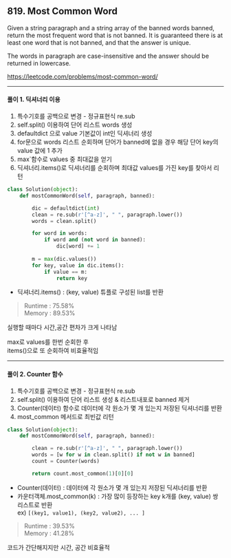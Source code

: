 ## 819. Most Common Word

Given a string paragraph and a string array of the banned words banned, return the most frequent word that is not banned. It is guaranteed there is at least one word that is not banned, and that the answer is unique.

The words in paragraph are case-insensitive and the answer should be returned in lowercase.

https://leetcode.com/problems/most-common-word/

---


#### 풀이 1. 딕셔너리 이용
1. 특수기호를 공백으로 변경 - 정규표현식 re.sub
2. self.split() 이용하여 단어 리스트 words 생성
3. defaultdict 으로 value 기본값이 int인 딕셔너리 생성
4. for문으로 words 리스트 순회하며 단어가 banned에 없을 경우 해당 단어 key의 value 값에 1 추가  
5. max`함수로 values 중 최대값을 얻기
6. 딕셔너리.items()로 딕셔너리를 순회하며 최대값 values를 가진 key를 찾아서 리턴

```python
class Solution(object):
    def mostCommonWord(self, paragraph, banned):

        dic = defaultdict(int)
        clean = re.sub(r'[^a-z]', " ", paragraph.lower())
        words = clean.split()

        for word in words:
            if word and (not word in banned):
                dic[word] += 1
        
        m = max(dic.values())
        for key, value in dic.items():
            if value == m:
                return key
```

+ 딕셔너리.items() : (key, value) 튜플로 구성된 list를 반환

> Runtime : 75.58%  
Memory : 89.53%

실행할 때마다 시간,공간 편차가 크게 나타남

max로 values를 한번 순회한 후  
items()으로 또 순회하여 비효율적임 

---

#### 풀이 2. Counter 함수
1. 특수기호를 공백으로 변경 - 정규표현식 re.sub
2. self.split() 이용하여 단어 리스트 생성 & 리스트내포로 banned 제거
4. Counter(데이터) 함수로 데이터에 각 원소가 몇 개 있는지 저장된 딕셔너리를 반환  
5. most_common 메서드로 최빈값 리턴

```python
class Solution(object):
    def mostCommonWord(self, paragraph, banned):

        clean = re.sub(r'[^a-z]', " ", paragraph.lower())
        words = [w for w in clean.split() if not w in banned]
        count = Counter(words)

        return count.most_common(1)[0][0]
```

+ Counter(데이터) : 데이터에 각 원소가 몇 개 있는지 저장된 딕셔너리를 반환  
+ 카운터객체.most_common(k) : 가장 많이 등장하는 key k개를 (key, value) 쌍 리스트로 반환  
  ex) `[(key1, value1), (key2, value2), ... ]`

> Runtime : 39.53%  
Memory : 41.28%

코드가 간단해지지만 시간, 공간 비효율적

